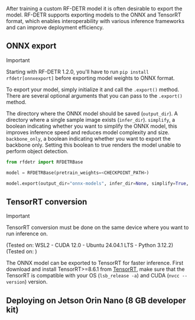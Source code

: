 After training a custom RF-DETR model it is often desirable to export the model. RF-DETR supports exporting models to the ONNX and TensorRT format, which enables interoperability with various inference frameworks and can improve deployment efficiency.

## ONNX export

> [!IMPORTANT]
> Starting with RF-DETR 1.2.0, you'll have to run `pip install rfdetr[onnxexport]` before exporting model weights to ONNX format.  

To export your model, simply initialize it and call the `.export()` method. There are several optional arguments that you can pass to the `.export()` method. 

The directory where the ONNX model should be saved (`output_dir`). A directory where a single sample image exists (`infer_dir`). `simplify`, a boolean indicating whether you want to simplify the ONNX model, this improves inference speed and reduces model complexity and size. `backbone_only`, a boolean indicating whether you want to export the backbone only. Setting this boolean to true renders the model unable to perform object detection. 

```python
from rfdetr import RFDETRBase

model = RFDETRBase(pretrain_weights=<CHECKPOINT_PATH>)

model.export(output_dir="onnx-models", infer_dir=None, simplify=True,  backbone_only=False)
```

## TensorRT conversion

> [!IMPORTANT]
> TensorRT conversion must be done on the same device where you want to run inference on. 
> 
(Tested on: WSL2 - CUDA 12.0 - Ubuntu 24.04.1 LTS - Python 3.12.2)
(Tested on: )

The ONNX model can be exported to TensorRT for faster inference.
First download and install TensorRT>=8.6.1 from [TensorRT](https://developer.nvidia.com/tensorrt/download), make sure that the TensorRT is compatible with your OS (`lsb_release -a`) and CUDA (`nvcc --version`) version.   


## Deploying on Jetson Orin Nano (8 GB developer kit)


